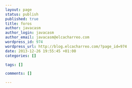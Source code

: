 ```yaml
--- 
layout: page
status: publish
published: true
title: foros
author: javacasm
author_login: javacasm
author_email: javacasm@elcacharreo.com
wordpress_id: 974
wordpress_url: http://blog.elcacharreo.com/?page_id=974
date: 2013-12-26 19:55:45 +01:00
categories: []

tags: []

comments: []

---
```


